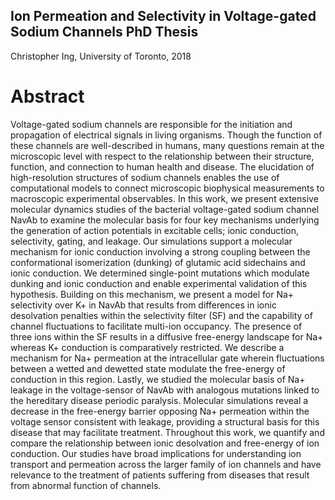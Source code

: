 ## Ion Permeation and Selectivity in Voltage-gated Sodium Channels PhD Thesis
Christopher Ing, University of Toronto, 2018

# Abstract
Voltage-gated sodium channels are responsible for the initiation and propagation of electrical signals in living organisms. Though the function of these channels are well-described in humans, many questions remain at the microscopic level with respect to the relationship between their structure, function, and connection to human health and disease. The elucidation of high-resolution structures of sodium channels enables the use of computational models to connect microscopic biophysical measurements to macroscopic experimental observables. In this work, we present extensive molecular dynamics studies of the bacterial voltage-gated sodium channel NavAb to examine the molecular basis for four key mechanisms underlying the generation of action potentials in excitable cells; ionic conduction, selectivity, gating, and leakage. Our simulations support a molecular mechanism for ionic conduction involving a strong coupling between the conformational isomerization (dunking) of glutamic acid sidechains and ionic conduction. We determined single-point mutations which modulate dunking and ionic conduction and enable experimental validation of this hypothesis. Building on this mechanism, we present a model for Na+ selectivity over K+ in NavAb that results from differences in ionic desolvation penalties within the selectivity filter (SF) and the capability of channel fluctuations to facilitate multi-ion occupancy. The presence of three ions within the SF results in a diffusive free-energy landscape for Na+ whereas K+ conduction is comparatively restricted. We describe a mechanism for Na+ permeation at the intracellular gate wherein fluctuations between a wetted and dewetted state modulate the free-energy of conduction in this region. Lastly, we studied the molecular basis of Na+ leakage in the voltage-sensor of NavAb with analogous mutations linked to the hereditary disease periodic paralysis. Molecular simulations reveal a decrease in the free-energy barrier opposing Na+ permeation within the voltage sensor consistent with leakage, providing a structural basis for this disease that may facilitate treatment. Throughout this work, we quantify and compare the relationship between ionic desolvation and free-energy of ion conduction. Our studies have broad implications for understanding ion transport and permeation across the larger family of ion channels and have relevance to the treatment of patients suffering from diseases that result from abnormal function of channels.
